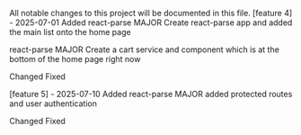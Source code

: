 All notable changes to this project will be documented in this file.
[feature 4] - 2025-07-01
Added
react-parse MAJOR Create react-parse app and added the main list onto the home page

react-parse MAJOR Create a cart service and component which is at the bottom of the home page right now

Changed
Fixed


[feature 5] - 2025-07-10
Added
react-parse MAJOR added protected routes and user authentication

Changed
Fixed